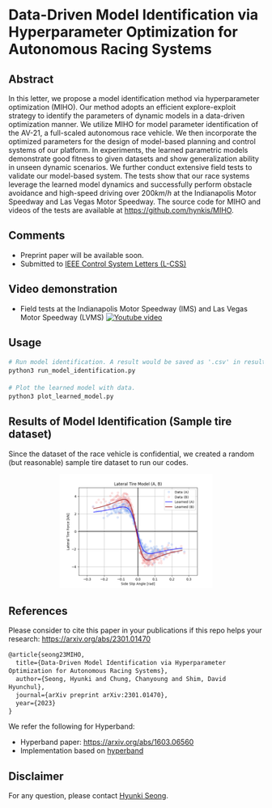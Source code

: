 # Data-Driven Model Identification via Hyperparameter Optimization for Autonomous Racing Systems

## Abstract
In this letter, we propose a model identification method via hyperparameter optimization (MIHO). Our method adopts an efficient explore-exploit strategy to identify the parameters of dynamic models in a data-driven optimization manner. We utilize MIHO for model parameter identification of the AV-21, a full-scaled autonomous race vehicle. We then incorporate the optimized parameters for the design of model-based planning and control systems of our platform. In experiments, the learned parametric models demonstrate good fitness to given datasets and show generalization ability in unseen dynamic scenarios. We further conduct extensive field tests to validate our model-based system. The tests show that our race systems leverage the learned model dynamics and successfully perform obstacle avoidance and high-speed driving over $200 km/h$ at the Indianapolis Motor Speedway and Las Vegas Motor Speedway. The source code for MIHO and videos of the tests are available at https://github.com/hynkis/MIHO.

## Comments
- Preprint paper will be available soon.
- Submitted to [IEEE Control System Letters (L-CSS)](http://ieee-cssletters.dei.unipd.it/)

## Video demonstration
- Field tests at the Indianapolis Motor Speedway (IMS) and Las Vegas Motor Speedway (LVMS)
[![Youtube video](http://img.youtube.com/vi/A95ZCIqpmJw/0.jpg)](https://youtu.be/A95ZCIqpmJw)

## Usage
```bash
# Run model identification. A result would be saved as '.csv' in results directory.
python3 run_model_identification.py

# Plot the learned model with data.
python3 plot_learned_model.py
```

## Results of Model Identification (Sample tire dataset)
Since the dataset of the race vehicle is confidential, we created a random (but reasonable) sample tire dataset to run our codes.
<p align="center">
    <img src = "results/result_FyA_FyB.png" width="60%" height="60%">
</p>

## References
Please consider to cite this paper in your publications if this repo helps your research: <https://arxiv.org/abs/2301.01470>

    @article{seong23MIHO,
      title={Data-Driven Model Identification via Hyperparameter Optimization for Autonomous Racing Systems},
      author={Seong, Hyunki and Chung, Chanyoung and Shim, David Hyunchul},
      journal={arXiv preprint arXiv:2301.01470},
      year={2023}
    }
    
We refer the following for Hyperband:
- Hyperband paper: <https://arxiv.org/abs/1603.06560>
- Implementation based on [hyperband](https://github.com/bkj/hyperband)

## Disclaimer

For any question, please contact [Hyunki Seong](https://github.com/hynkis).
